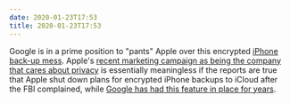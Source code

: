 ```yaml
---
date: 2020-01-23T17:53
title: 2020-01-23T17:53
---
```


Google is in a prime position to "pants" Apple over this encrypted [iPhone back-up mess](https://www.reuters.com/article/us-apple-fbi-icloud-exclusive-idUSKBN1ZK1CT). Apple's [recent marketing campaign as being the company that cares about privacy](https://www.youtube.com/watch?v=Py0acqg1oKc) is essentially meaningless if the reports are true that Apple shut down plans for encrypted iPhone backups to iCloud after the FBI complained, while [Google has had this feature in place for years](https://security.googleblog.com/2018/10/google-and-android-have-your-back-by.html).
